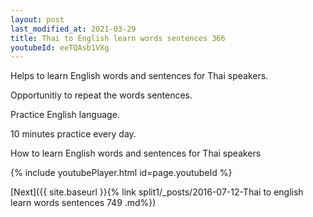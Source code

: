 ```yaml
---
layout: post
last_modified_at: 2021-03-29
title: Thai to English learn words sentences 366 
youtubeId: eeTQAsb1VXg
---
```

 
 
Helps to learn English words and sentences for Thai speakers.

Opportunitiy to repeat the words sentences. 

Practice English language. 
 
10 minutes practice every day. 
 
How to learn English words and sentences for Thai speakers 
 
{% include youtubePlayer.html id=page.youtubeId %}
 
 
[Next]({{ site.baseurl }}{% link  split1/_posts/2016-07-12-Thai to english learn words sentences 749 .md%})
 
